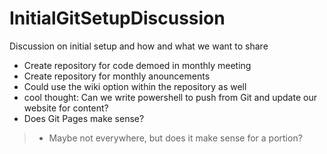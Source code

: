 # InitialGitSetupDiscussion
Discussion on initial setup and how and what we want to share

* Create repository for code demoed in monthly meeting
* Create repository for monthly anouncements
* Could use the wiki option within the repository as well
* cool thought:  Can we write powershell to push from Git and update our website for content?
* Does Git Pages make sense?
>* Maybe not everywhere, but does it make sense for a portion?
